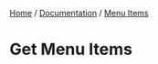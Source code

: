 [Home](../../../readme.md) / [Documentation](../../readme.md) / [Menu Items](../readme.md)

# Get Menu Items